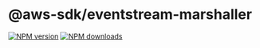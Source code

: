 # @aws-sdk/eventstream-marshaller

[![NPM version](https://img.shields.io/npm/v/@aws-sdk/eventstream-marshaller/latest.svg)](https://www.npmjs.com/package/@aws-sdk/eventstream-marshaller)
[![NPM downloads](https://img.shields.io/npm/dm/@aws-sdk/eventstream-marshaller.svg)](https://www.npmjs.com/package/@aws-sdk/eventstream-marshaller)
